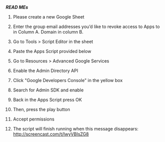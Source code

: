 ***READ MEs***

1) Please create a new Google Sheet

2) Enter the group email addresses you’d like to revoke access to Apps to in Column A. Domain in column B.

3) Go to Tools > Script Editor in the sheet

4) Paste the Apps Script provided below

5) Go to Resources > Advanced Google Services

6) Enable the Admin Directory API

7) Click "Google Developers Console" in the yellow box

8) Search for Admin SDK and enable

9) Back in the Apps Script press OK

10) Then, press the play button

11) Accept permissions

12) The script will finish running when this message disappears: http://screencast.com/t/IwyVBIsZG8
